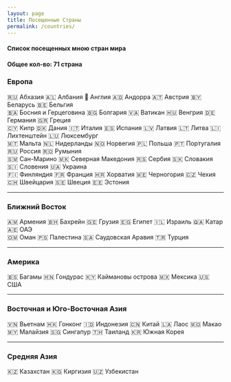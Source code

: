 ```yaml
---
layout: page
title: Посещенные Страны
permalink: /countries/
---
```


#### Список посещенных мною стран мира
#### Общее кол-во: 71 страна


### Европа

🇷🇺 Абхазия 🇦🇱 Албания 🏴󠁧󠁢󠁥󠁮󠁧󠁿 Англия 🇦🇩 Андорра 🇦🇹 Австрия 🇧🇾 Беларусь 🇧🇪 Бельгия  
🇧🇦 Босния и Герцеговина 🇧🇬 Болгария 🇻🇦 Ватикан 🇭🇺 Венгрия 🇩🇪 Германия 🇬🇷 Греция  
🇨🇾 Кипр 🇩🇰 Дания 🇮🇹 Италия 🇪🇸 Испания 🇱🇻 Латвия 🇱🇹 Литва 🇱🇮 Лихтенштейн 🇱🇺 Люксембург  
🇲🇹 Мальта 🇳🇱 Нидерланды 🇳🇴 Норвегия 🇵🇱 Польша 🇵🇹 Португалия 🇷🇺 Россия 🇷🇴 Румыния  
🇸🇲 Сан-Марино 🇲🇰 Северная Македония 🇷🇸 Сербия 🇸🇰 Словакия 🇸🇮 Словения 🇺🇦 Украина  
🇫🇮 Финляндия 🇫🇷 Франция 🇭🇷 Хорватия 🇲🇪 Черногория 🇨🇿 Чехия  
🇨🇭 Швейцария 🇸🇪 Швеция 🇪🇪 Эстония

---
### Ближний Восток

🇦🇲 Армения 🇧🇭 Бахрейн 🇬🇪 Грузия 🇪🇬 Египет 🇮🇱 Израиль 🇶🇦 Катар 🇦🇪 ОАЭ  
🇴🇲 Оман 🇵🇸 Палестина 🇸🇦 Саудовская Аравия 🇹🇷 Турция

---

### Америка

🇧🇸 Багамы 🇭🇳 Гондурас 🇰🇾 Каймановы острова 🇲🇽 Мексика 🇺🇸 США

---

### Восточная и Юго-Восточная Азия

🇻🇳 Вьетнам 🇭🇰 Гонконг 🇮🇩 Индонезия 🇨🇳 Китай 🇱🇦 Лаос 🇲🇴 Макао  
🇲🇾 Малайзия 🇸🇬 Сингапур 🇹🇭 Таиланд 🇰🇷 Южная Корея

---

### Средняя Азия

🇰🇿 Казахстан 🇰🇬 Киргизия 🇺🇿 Узбекистан
